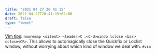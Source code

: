```yaml
---
title: "2021 04 27 20 41 15"
date: 2021-04-27T20:41:15+02:00
draft: false
type: "tweet"
---
```

[Vim tips](https://superuser.com/questions/355325/close-all-locations-list-or-quick-fix-windows-in-vim): `nnoremap <silent> <leader>X :<C-U>windo lclose <bar> cclose<CR>`. This allows to automagically close the Quickfix or Loclist window, without worrying about which kind of window we deal with. `#vim`
